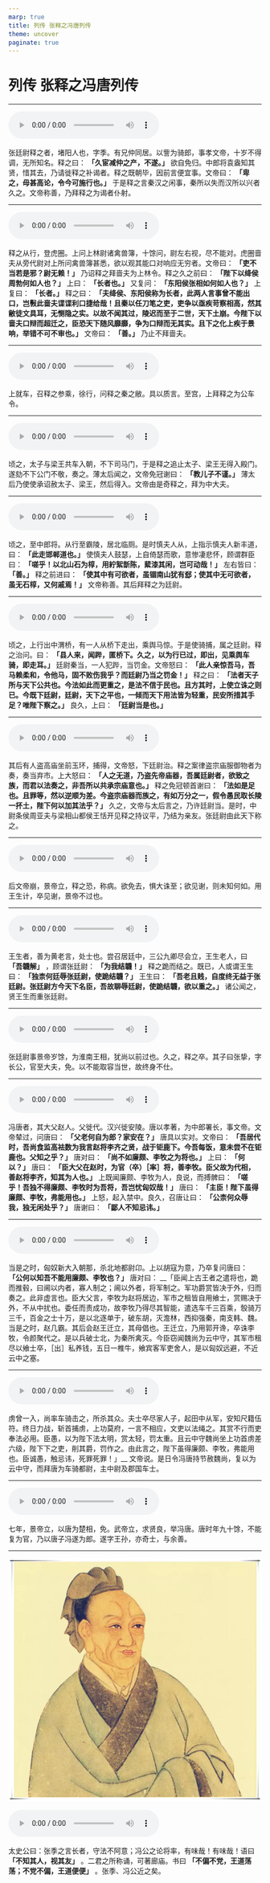 ```yaml
---
marp: true
title: 列传 张释之冯唐列传
theme: uncover
paginate: true
---
```


# 列传 张释之冯唐列传

---

![](assets/audios/102/1.mp3)

张廷尉释之者，堵阳人也，字季。有兄仲同居。以訾为骑郎，事孝文帝，十岁不得调，无所知名。释之曰： __「久宦减仲之产，不遂。」__ 欲自免归。中郎将袁盎知其贤，惜其去，乃请徙释之补谒者。释之既朝毕，因前言便宜事。文帝曰： __「卑之，毋甚高论，令今可施行也。」__ 于是释之言秦汉之闲事，秦所以失而汉所以兴者久之。文帝称善，乃拜释之为谒者仆射。

---

![](assets/audios/102/2.mp3)

释之从行，登虎圈。上问上林尉诸禽兽簿，十馀问，尉左右视，尽不能对。虎圈啬夫从旁代尉对上所问禽兽簿甚悉，欲以观其能口对响应无穷者。文帝曰： __「吏不当若是邪？尉无赖！」__ 乃诏释之拜啬夫为上林令。释之久之前曰： __「陛下以绛侯周勃何如人也？」__ 上曰： __「长者也。」__ 又复问： __「东阳侯张相如何如人也？」__ 上复曰： __「长者。」__ 释之曰： __「夫绛侯、东阳侯称为长者，此两人言事曾不能出口，岂斅此啬夫谍谍利口捷给哉！且秦以任刀笔之吏，吏争以亟疾苛察相高，然其敝徒文具耳，无恻隐之实。以故不闻其过，陵迟而至于二世，天下土崩。今陛下以啬夫口辩而超迁之，臣恐天下随风靡靡，争为口辩而无其实。且下之化上疾于景响，举错不可不审也。」__ 文帝曰： __「善。」__ 乃止不拜啬夫。

---

![](assets/audios/102/3.mp3)

上就车，召释之参乘，徐行，问释之秦之敝。具以质言。至宫，上拜释之为公车令。

---

![](assets/audios/102/4.mp3)

顷之，太子与梁王共车入朝，不下司马门，于是释之追止太子、梁王无得入殿门。遂劾不下公门不敬，奏之。薄太后闻之，文帝免冠谢曰： __「教儿子不谨。」__ 薄太后乃使使承诏赦太子、梁王，然后得入。文帝由是奇释之，拜为中大夫。

---

![](assets/audios/102/5.mp3)

顷之，至中郎将。从行至霸陵，居北临厕。是时慎夫人从，上指示慎夫人新丰道，曰： __「此走邯郸道也。」__ 使慎夫人鼓瑟，上自倚瑟而歌，意惨凄悲怀，顾谓群臣曰： __「嗟乎！以北山石为椁，用紵絮斮陈，蕠漆其闲，岂可动哉！」__ 左右皆曰： __「善。」__ 释之前进曰： __「使其中有可欲者，虽锢南山犹有郄；使其中无可欲者，虽无石椁，又何戚焉！」__ 文帝称善。其后拜释之为廷尉。

---

![](assets/audios/102/6.mp3)

顷之，上行出中渭桥，有一人从桥下走出，乘舆马惊。于是使骑捕，属之廷尉。释之治问。曰： __「县人来，闻跸，匿桥下。久之，以为行已过，即出，见乘舆车骑，即走耳。」__ 廷尉秦当，一人犯跸，当罚金。文帝怒曰： __「此人亲惊吾马，吾马赖柔和，令他马，固不败伤我乎？而廷尉乃当之罚金！」__ 释之曰： __「法者天子所与天下公共也。今法如此而更重之，是法不信于民也。且方其时，上使立诛之则已。今既下廷尉，廷尉，天下之平也，一倾而天下用法皆为轻重，民安所措其手足？唯陛下察之。」__ 良久，上曰： __「廷尉当是也。」__ 

---

![](assets/audios/102/7.mp3)

其后有人盗高庙坐前玉环，捕得，文帝怒，下廷尉治。释之案律盗宗庙服御物者为奏，奏当弃市。上大怒曰： __「人之无道，乃盗先帝庙器，吾属廷尉者，欲致之族，而君以法奏之，非吾所以共承宗庙意也。」__ 释之免冠顿首谢曰： __「法如是足也。且罪等，然以逆顺为差。今盗宗庙器而族之，有如万分之一，假令愚民取长陵一抔土，陛下何以加其法乎？」__ 久之，文帝与太后言之，乃许廷尉当。是时，中尉条侯周亚夫与梁相山都侯王恬开见释之持议平，乃结为亲友。张廷尉由此天下称之。

---

![](assets/audios/102/8.mp3)

后文帝崩，景帝立，释之恐，称病。欲免去，惧大诛至；欲见谢，则未知何如。用王生计，卒见谢，景帝不过也。

---

![](assets/audios/102/9.mp3)

王生者，善为黄老言，处士也。尝召居廷中，三公九卿尽会立，王生老人，曰 __「吾韤解」__ ，顾谓张廷尉： __「为我结韤！」__ 释之跪而结之。既已，人或谓王生曰： __「独柰何廷辱张廷尉，使跪结韤？」__ 王生曰： __「吾老且贱，自度终无益于张廷尉。张廷尉方今天下名臣，吾故聊辱廷尉，使跪结韤，欲以重之。」__ 诸公闻之，贤王生而重张廷尉。

---

![](assets/audios/102/10.mp3)

张廷尉事景帝岁馀，为淮南王相，犹尚以前过也。久之，释之卒。其子曰张挚，字长公，官至大夫，免。以不能取容当世，故终身不仕。

---

![](assets/audios/102/11.mp3)

冯唐者，其大父赵人。父徙代。汉兴徙安陵。唐以孝著，为中郎署长，事文帝。文帝辇过，问唐曰： __「父老何自为郎？家安在？」__ 唐具以实对。文帝曰： __「吾居代时，吾尚食监高袪数为我言赵将李齐之贤，战于钜鹿下。今吾每饭，意未尝不在钜鹿也。父知之乎？」__ 唐对曰： __「尚不如廉颇、李牧之为将也。」__ 上曰： __「何以？」__ 唐曰： __「臣大父在赵时，为官（卒）［率］将，善李牧。臣父故为代相，善赵将李齐，知其为人也。」__ 上既闻廉颇、李牧为人，良说，而搏髀曰： __「嗟乎！吾独不得廉颇、李牧时为吾将，吾岂忧匈奴哉！」__ 唐曰： __「主臣！陛下虽得廉颇、李牧，弗能用也。」__ 上怒，起入禁中。良久，召唐让曰： __「公柰何众辱我，独无闲处乎？」__ 唐谢曰： __「鄙人不知忌讳。」__ 

---

![](assets/audios/102/12.mp3)

当是之时，匈奴新大入朝那，杀北地都尉卬。上以胡寇为意，乃卒复问唐曰： __「公何以知吾不能用廉颇、李牧也？」__ 唐对曰： __「臣闻上古王者之遣将也，跪而推毂，曰阃以内者，寡人制之；阃以外者，将军制之。军功爵赏皆决于外，归而奏之。此非虚言也。臣大父言，李牧为赵将居边，军市之租皆自用飨士，赏赐决于外，不从中扰也。委任而责成功，故李牧乃得尽其智能，遣选车千三百乘，彀骑万三千，百金之士十万，是以北逐单于，破东胡，灭澹林，西抑强秦，南支韩、魏。当是之时，赵几霸。其后会赵王迁立，其母倡也。王迁立，乃用郭开谗，卒诛李牧，令颜聚代之。是以兵破士北，为秦所禽灭。今臣窃闻魏尚为云中守，其军市租尽以飨士卒，［出］私养钱，五日一椎牛，飨宾客军吏舍人，是以匈奴远避，不近云中之塞。

---

![](assets/audios/102/13.mp3)

虏曾一入，尚率车骑击之，所杀其众。夫士卒尽家人子，起田中从军，安知尺籍伍符。终日力战，斩首捕虏，上功莫府，一言不相应，文吏以法绳之。其赏不行而吏奉法必用。臣愚，以为陛下法太明，赏太轻，罚太重。且云中守魏尚坐上功首虏差六级，陛下下之吏，削其爵，罚作之。由此言之，陛下虽得廉颇、李牧，弗能用也。臣诚愚，触忌讳，死罪死罪！」__ 文帝说。是日令冯唐持节赦魏尚，复以为云中守，而拜唐为车骑都尉，主中尉及郡国车士。

---

![](assets/audios/102/14.mp3)

七年，景帝立，以唐为楚相，免。武帝立，求贤良，举冯唐。唐时年九十馀，不能复为官，乃以唐子冯遂为郎。遂字王孙，亦奇士，与余善。

---

![bg left](assets/images/simaqian.webp)

![](assets/audios/102/15.mp3)

太史公曰：张季之言长者，守法不阿意；冯公之论将率，有味哉！有味哉！语曰 __「不知其人，视其友」__ 。二君之所称诵，可著廊庙。书曰 __「不偏不党，王道荡荡；不党不偏，王道便便」__ 。张季、冯公近之矣。